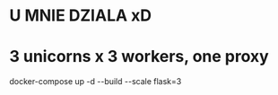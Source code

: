 # U MNIE DZIALA xD
# 3 unicorns x 3 workers, one proxy

docker-compose up -d --build --scale flask=3
